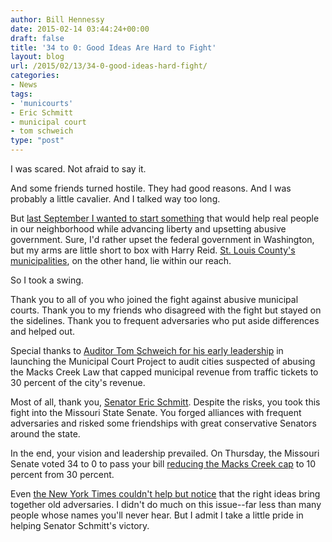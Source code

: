 ```yaml
---
author: Bill Hennessy
date: 2015-02-14 03:44:24+00:00
draft: false
title: '34 to 0: Good Ideas Are Hard to Fight'
layout: blog
url: /2015/02/13/34-0-good-ideas-hard-fight/
categories:
- News
tags:
- 'municourts'
- Eric Schmitt
- municipal court
- tom schweich
type: "post"
---
```


I was scared. Not afraid to say it.

And some friends turned hostile. They had good reasons. And I was probably a little cavalier. And I talked way too long.

But [last September I wanted to start something](https://hennessysview.com/2014/08/28/like-talk-talk-tuesday-september-2/) that would help real people in our neighborhood while advancing liberty and upsetting abusive government. Sure, I'd rather upset the federal government in Washington, but my arms are little short to box with Harry Reid. [St. Louis County's municipalities](https://hennessysview.com/2014/09/05/municipal-courts-matter-liberty/), on the other hand, lie within our reach.

So I took a swing.

Thank you to all of you who joined the fight against abusive municipal courts. Thank you to my friends who disagreed with the fight but stayed on the sidelines. Thank you to frequent adversaries who put aside differences and helped out.

Special thanks to [Auditor Tom Schweich for his early leadership](https://hennessysview.com/2014/12/09/heres-whats-happening-muni-courts-front/) in launching the Municipal Court Project to audit cities suspected of abusing the Macks Creek Law that capped municipal revenue from traffic tickets to 30 percent of the city's revenue.

Most of all, thank you, [Senator Eric Schmitt](https://www.senate.mo.gov/media/14info/schmitt/Multimedia.html). Despite the risks, you took this fight into the Missouri State Senate. You forged alliances with frequent adversaries and risked some friendships with great conservative Senators around the state.

In the end, your vision and leadership prevailed. On Thursday, the Missouri Senate voted 34 to 0 to pass your bill [reducing the Macks Creek cap](https://www.senate.mo.gov/15info/BTS_Web/Bill.aspx?SessionType=R&BillID=160) to 10 percent from 30 percent.

Even [the New York Times couldn't help but notice](https://www.nytimes.com/2015/02/15/us/law-enforcement-issues-in-missouri-and-other-states-spur-unlikely-alliances.html?_r=1) that the right ideas bring together old adversaries. I didn't do much on this issue--far less than many people whose names you'll never hear. But I admit I take a little pride in helping Senator Schmitt's victory.
